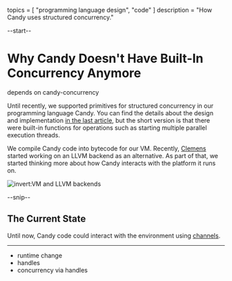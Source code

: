 topics = [ "programming language design", "code" ]
description = "How Candy uses structured concurrency."

--start--

# Why Candy Doesn't Have Built-In Concurrency Anymore

depends on candy-concurrency

Until recently, we supported primitives for structured concurrency in our programming language Candy.
You can find the details about the design and implementation [in the last article](candy-concurrency), but the short version is that there were built-in functions for operations such as starting multiple parallel execution threads.

We compile Candy code into bytecode for our VM.
Recently, [Clemens](https://tiedt.dev) started working on an LLVM backend as an alternative.
As part of that, we started thinking more about how Candy interacts with the platform it runs on.

![invert:VM and LLVM backends](files/TODO)

--snip--

## The Current State

Until now, Candy code could interact with the environment using [channels](candy-concurrency).



---

- runtime change
- handles
- concurrency via handles



